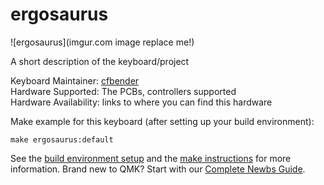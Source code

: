 # ergosaurus

![ergosaurus](imgur.com image replace me!)

A short description of the keyboard/project

Keyboard Maintainer: [cfbender](https://github.com/cfbender)  
Hardware Supported: The PCBs, controllers supported  
Hardware Availability: links to where you can find this hardware

Make example for this keyboard (after setting up your build environment):

    make ergosaurus:default

See the [build environment setup](https://docs.qmk.fm/#/getting_started_build_tools) and the [make instructions](https://docs.qmk.fm/#/getting_started_make_guide) for more information. Brand new to QMK? Start with our [Complete Newbs Guide](https://docs.qmk.fm/#/newbs).
